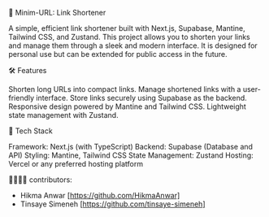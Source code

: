 🔗 Minim-URL: Link Shortener

A simple, efficient link shortener built with Next.js, Supabase, Mantine, Tailwind CSS, and Zustand. This project allows you to shorten your links and manage them through a sleek and modern interface. It is designed for personal use but can be extended for public access in the future.

🛠 Features

Shorten long URLs into compact links.
Manage shortened links with a user-friendly interface.
Store links securely using Supabase as the backend.
Responsive design powered by Mantine and Tailwind CSS.
Lightweight state management with Zustand.

🚀 Tech Stack

Framework: Next.js (with TypeScript)
Backend: Supabase (Database and API)
Styling: Mantine, Tailwind CSS
State Management: Zustand
Hosting: Vercel or any preferred hosting platform

👨‍💻👩‍💻 contributors:

- Hikma Anwar [https://github.com/HikmaAnwar]
- Tinsaye Simeneh [https://github.com/tinsaye-simeneh]
